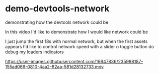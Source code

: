 # demo-devtools-network
demonstrating how the devtools network could be


In this video I'd like to demonstrate how I would like network could be


I just jump the first 18s with normal network, but when the first assets appears I'd like to control network speed with a slider o toggle button do debug my loaders indicators


https://user-images.githubusercontent.com/16847836/235988187-155ad066-0810-4aa2-82aa-581d28132733.mov

